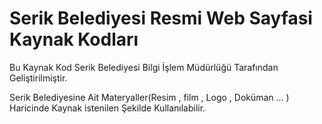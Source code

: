 # Serik Belediyesi Resmi Web Sayfasi Kaynak Kodları

<p>Bu Kaynak Kod Serik Belediyesi Bilgi İşlem Müdürlüğü Tarafından Geliştirilmiştir.</p>
<p>Serik Belediyesine Ait Materyaller(Resim , film , Logo , Doküman ... ) Haricinde Kaynak istenilen Şekilde Kullanılabilir.</p>
